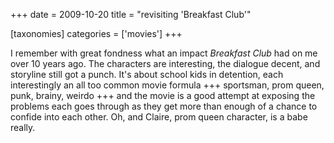 +++
date = 2009-10-20
title = "revisiting 'Breakfast Club'"

[taxonomies]
categories = ['movies']
+++

I remember with great fondness what an impact *Breakfast Club* had on me
over 10 years ago. The characters are interesting, the dialogue decent,
and storyline still got a punch. It's about school kids in detention,
each interestingly an all too common movie formula +++ sportsman, prom
queen, punk, brainy, weirdo +++ and the movie is a good attempt at
exposing the problems each goes through as they get more than enough of
a chance to confide into each other. Oh, and Claire, prom queen
character, is a babe really.
